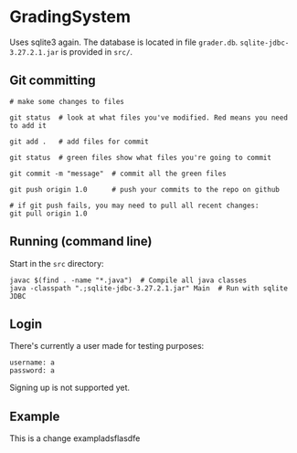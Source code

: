 # GradingSystem
Uses sqlite3 again. The database is located in file `grader.db`. `sqlite-jdbc-3.27.2.1.jar` is provided in `src/`.

## Git committing
```
# make some changes to files

git status  # look at what files you've modified. Red means you need to add it

git add .   # add files for commit

git status  # green files show what files you're going to commit

git commit -m "message"  # commit all the green files

git push origin 1.0      # push your commits to the repo on github

# if git push fails, you may need to pull all recent changes:
git pull origin 1.0
```

## Running (command line)
Start in the `src` directory:
```
javac $(find . -name "*.java")  # Compile all java classes
java -classpath ".;sqlite-jdbc-3.27.2.1.jar" Main  # Run with sqlite JDBC
```


## Login
There's currently a user made for testing purposes:
```
username: a
password: a
```
Signing up is not supported yet.


## Example
This is a change exampladsflasdfe

